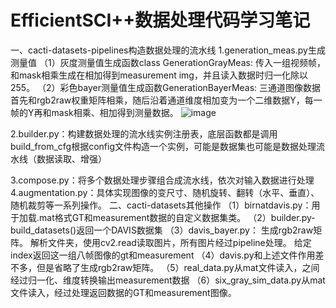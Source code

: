 # EfficientSCI++数据处理代码学习笔记
一、cacti-datasets-pipelines构造数据处理的流水线
1.generation_meas.py生成测量值
（1）灰度测量值生成函数class GenerationGrayMeas:
传入一组视频帧，和mask相乘生成在相加得到measurement img，并且读入数据时归一化除以255。
（2）彩色bayer测量值生成函数GenerationBayerMeas:
三通道图像数据首先和rgb2raw权重矩阵相乘，随后沿着通道维度相加变为一个二维数据Y，每一帧的Y再和mask相乘、相加得到测量数据。
 ![image](https://github.com/user-attachments/assets/c1dd3c01-54bd-42b3-bd6d-7b9a72dd6e36)
 
2.builder.py：构建数据处理的流水线实例注册表，底层函数都是调用build_from_cfg根据config文件构造一个实例，可能是数据集也可能是数据处理流水线（数据读取、增强）
 
3.compose.py：将多个数据处理步骤组合成流水线，依次对输入数据进行处理
4.augmentation.py：具体实现图像的变尺寸、随机旋转、翻转（水平、垂直）、随机裁剪等一系列操作。
二、cacti-datasets其他操作
（1）birnatdavis.py：用于加载.mat格式GT和measurement数据的自定义数据集类。
（2）builder.py-build_datasets()返回一个DAVIS数据集
（3）davis_bayer.py：
生成rgb2raw矩阵。
解析文件夹，使用cv2.read读取图片，所有图片经过pipeline处理。
给定index返回这一组八帧图像的gt和measurement
（4）davis.py和上述文件作用差不多，但是省略了生成rgb2raw矩阵。
（5）real_data.py从mat文件读入，之间经过归一化、维度转换输出measurement数据
（6）six_gray_sim_data.py从mat文件读入，经过处理返回数据的GT和measurement图像。

